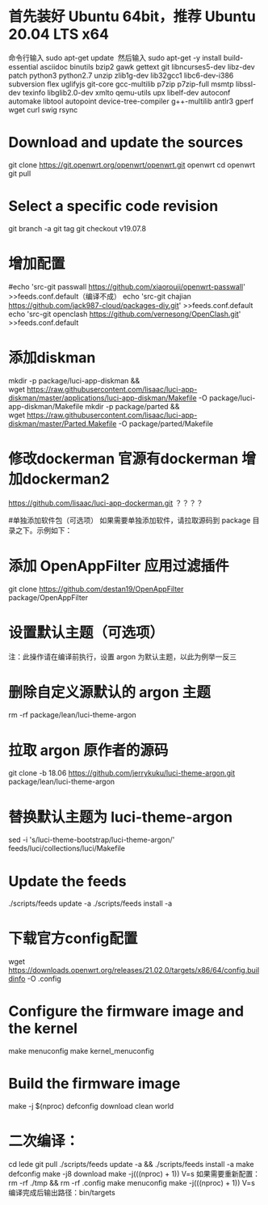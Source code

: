 # 首先装好 Ubuntu 64bit，推荐 Ubuntu 20.04 LTS x64 
命令行输入 sudo apt-get update 
然后输入 sudo apt-get -y install build-essential asciidoc binutils bzip2 gawk gettext git libncurses5-dev libz-dev patch python3 python2.7 unzip zlib1g-dev lib32gcc1 libc6-dev-i386 subversion flex uglifyjs git-core gcc-multilib p7zip p7zip-full msmtp libssl-dev texinfo libglib2.0-dev xmlto qemu-utils upx libelf-dev autoconf automake libtool autopoint device-tree-compiler g++-multilib antlr3 gperf wget curl swig rsync 

# Download and update the sources
  git clone https://git.openwrt.org/openwrt/openwrt.git openwrt
  cd openwrt
  git pull
 
# Select a specific code revision
  git branch -a
  git tag
  git checkout v19.07.8

# 增加配置
#echo 'src-git passwall https://github.com/xiaorouji/openwrt-passwall' >>feeds.conf.default（编译不成）
echo 'src-git chajian https://github.com/jack987-cloud/packages-diy.git' >>feeds.conf.default
echo 'src-git openclash https://github.com/vernesong/OpenClash.git' >>feeds.conf.default

# 添加diskman
mkdir -p package/luci-app-diskman && \
wget https://raw.githubusercontent.com/lisaac/luci-app-diskman/master/applications/luci-app-diskman/Makefile -O package/luci-app-diskman/Makefile
mkdir -p package/parted && \
wget https://raw.githubusercontent.com/lisaac/luci-app-diskman/master/Parted.Makefile -O package/parted/Makefile 

# 修改dockerman 官源有dockerman 增加dockerman2


https://github.com/lisaac/luci-app-dockerman.git ？？？？




#单独添加软件包（可选项）
如果需要单独添加软件，请拉取源码到 pack­age 目录之下。示例如下：

# 添加 OpenAppFilter 应用过滤插件
git clone https://github.com/destan19/OpenAppFilter package/OpenAppFilter

# 设置默认主题（可选项）
注：此操作请在编译前执行，设置 ar­gon 为默认主题，以此为例举一反三

# 删除自定义源默认的 argon 主题
rm -rf package/lean/luci-theme-argon

# 拉取 argon 原作者的源码
git clone -b 18.06 https://github.com/jerrykuku/luci-theme-argon.git package/lean/luci-theme-argon

# 替换默认主题为 luci-theme-argon
sed -i 's/luci-theme-bootstrap/luci-theme-argon/' feeds/luci/collections/luci/Makefile








# Update the feeds
./scripts/feeds update -a
./scripts/feeds install -a
 
# 下载官方config配置
wget https://downloads.openwrt.org/releases/21.02.0/targets/x86/64/config.buildinfo -O .config

# Configure the firmware image and the kernel
make menuconfig
make kernel_menuconfig
 
# Build the firmware image
make -j $(nproc) defconfig download clean world

# 二次编译：

cd lede
git pull
./scripts/feeds update -a && ./scripts/feeds install -a
make defconfig
make -j8 download
make -j$(($(nproc) + 1)) V=s
如果需要重新配置：
rm -rf ./tmp && rm -rf .config
make menuconfig
make -j$(($(nproc) + 1)) V=s
编译完成后输出路径：bin/targets
